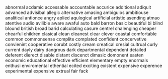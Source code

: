 abnormal
acdamic
accessable
accountable
accurice
additional
adiquit
advanced
advisibal
allegic
alternative
amasing
ambiguios
ambitiouse
analitical
antionce
angry
aplied
aqulogical
artificial
artistic
asending
atmao
atentive
audio
avilible
aware
awaful
auto
bald
barron
basic
beautiful
bi
blind
blound
british
broad
barid
calculating
casure
centrel
chalenging
cheaper
chearful
children
clasical
clean
cleanest
clear
clever
coastal
comfortable
common
commonsense
complite
complated
confident
concervetive
convienint
cooperative
corubt
costly
cream
creatical
cresial
cultrual
curly
current
dayly
dairy
dangrous
dark
departmental
dependent
detailed
deferent
dierect
disable
distant
discenct
dimasic
domonent
easten
economic
educational
effective
efficient
elementary
empty
enormals
enthusi
enviromental
ethential
ecited
exciting
existent
expensive
experence
experimental
expensive
extrual
fair
fack